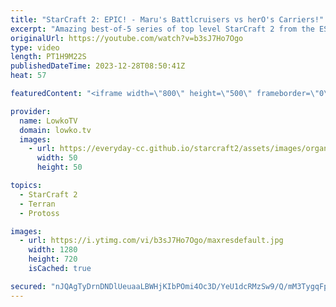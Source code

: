 ```yaml
---
title: "StarCraft 2: EPIC! - Maru's Battlcruisers vs herO's Carriers!"
excerpt: "Amazing best-of-5 series of top level StarCraft 2 from the ESL Masters Winter Tournament. Maru versus herO is the highest level of Terran versus Protoss between South Korean pro gamers in all of SC2.   Serral vs Maru: https://youtu.be/6NJKJ0c5coM?si=m0UrBz8XnHWYb_xt Support my work: https://patreon.com/lowkotv"
originalUrl: https://youtube.com/watch?v=b3sJ7Ho7Ogo
type: video
length: PT1H9M22S
publishedDateTime: 2023-12-28T08:50:41Z
heat: 57

featuredContent: "<iframe width=\"800\" height=\"500\" frameborder=\"0\" src=\"https://www.youtube.com/embed/b3sJ7Ho7Ogo\" allow=\"accelerometer; autoplay; encrypted-media; gyroscope; picture-in-picture\" allowfullscreen></iframe>"

provider:
  name: LowkoTV
  domain: lowko.tv
  images:
    - url: https://everyday-cc.github.io/starcraft2/assets/images/organizations/lowko.tv-50x50.jpg
      width: 50
      height: 50

topics:
  - StarCraft 2
  - Terran
  - Protoss

images:
  - url: https://i.ytimg.com/vi/b3sJ7Ho7Ogo/maxresdefault.jpg
    width: 1280
    height: 720
    isCached: true

secured: "nJQAgTyDrnDNDlUeuaaLBWHjKIbPOmi4Oc3D/YeU1dcRMzSw9/Q/mM3TygqFpIPMHytiZGRlEGzdqOhNShWi/ZvMPtpqKE+5d9Z9Yx70yY+k9WxfkQP6qxdi3NxrAGNGmcj7EIni3QG6WJSeo5VUtYo9uY+F1UsbaJrSEPNOf/GCDLGEg3oLaoSmOysvKuBLb3BWz2oyzcBQWF2e8MVhilxrsNF0anxprtPyokhs7Z4rxX+VTe9BvIqtFKWSjS2gIRLogc8OZ2Aw4Dz7jrVqZBkvlBPMBK7/aOGTMRJUrZinj4WfVIWOmn6t6mCBfaZsDrTEWjwi8B8wdkq6aSqLM4tQuooA72fPGuCGfHFiQ2pxNIzK2bUdhgSBA31EZGFdmJ6i5ME5gYsjttPFtDGxCy618MSYFLM1mme+jmCQIdk=;cPwLHzWi3PclLvggEN28Gw=="
---
```



